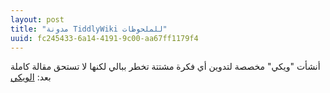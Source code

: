 ```yaml
---
layout: post
title: "مدونة TiddlyWiki للملحوظات"
uuid: fc245433-6a14-4191-9c00-aa67ff1179f4
---
```


أنشأت "ويكي" مخصصة لتدوين أي فكرة مشتتة تخطر ببالي لكنها لا تستحق مقالة كاملة بعد: [الويكي](curious/index.html)
